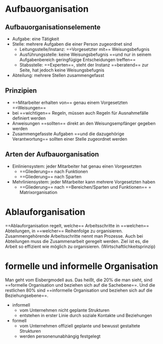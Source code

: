 # Aufbauorganisation
## Aufbauorganisationselemente
- Aufgabe: eine Tätigkeit
- Stelle: mehrere Aufgaben die einer Person zugeordnet sind
	- Leitungsstelle/Instanz: ==Vorgesetzter mit== Weisungsbefugnis
	- Ausführungsstelle: keine Weisungsbefugnis ==und nur in seinem Aufgabenbereich geringfügige Entscheidungen treffen==
	- Stabsstelle: ==Experten==, steht der Instanz ==beratend== zur Seite, hat jedoch keine Weisungsbefugnis
- Abteilung: mehrere Stellen zusammengefasst


## Prinzipien
- ==Mitarbeiter erhalten von== genau einem Vorgesetzten ==Weisungen==
- bei ==wichtigen== Regeln, müssen auch Regeln für Ausnahmefälle definiert werden
- Anweisungen ==sollten== direkt an den Weisungsempfänger gegeben werden
- Zusammengefasste Aufgaben ==und die dazugehörige Verantwortung== sollten einer Stelle zugeordnet werden


## Arten der Aufbauorganisation
- Einliniensystem: jeder Mitarbeiter hat genau einen Vorgesetzten
	- ==Gliederung== nach Funktionen
	- ==Gliederung== nach Sparten
- Mehrliniensystem: jeder Mitarbeiter kann mehrere Vorgesetzten haben
	- ==Gliederung== nach ==Bereichen/Sparten und Funktionen== = Matrixorganisation

# Ablauforganisation
==Ablauforganisation regelt, welche== Arbeitsschritte in ==welchen== Abteilungen, in ==welcher== Reihenfolge zu organisieren. Zusammengehörende Arbeitsschritte nennt man Prozesse. Auch bei Abteilungen muss die Zusammenarbeit geregelt werden. Ziel ist es, die Arbeit so effizient wie möglich zu organisieren. (Wirtschaftlichkeitsprinzip)


# formelle und informelle Organisation
Man geht vom Eisbergmodell aus. Das heißt, die 20% die man sieht, sind ==formelle Organisation und beziehen sich auf die Sachebene==. Und die restlichen 80% sind ==informelle Organisation und beziehen sich auf die Beziehungsebene==.


- informell
	- vom Unternehmen nicht geplante Strukturen
	- entstehen in erster Linie durch soziale Kontakte und Beziehungen
- formell
	- vom Unternehmen offiziell geplante und bewusst gestaltete Strukturen
	- werden personenunabhängig festgelegt